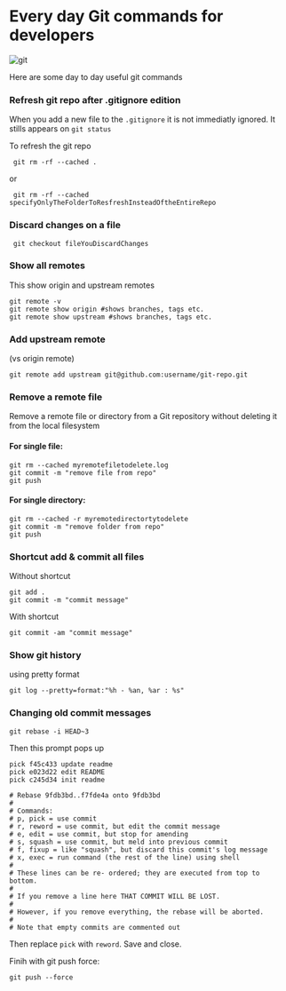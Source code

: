 # Every day Git commands for developers

![git](https://upload.wikimedia.org/wikipedia/commons/thumb/e/e0/Git-logo.svg/1280px-Git-logo.svg.png)

Here are some day to day useful git commands


### Refresh git repo after .gitignore edition

When you add a new file to the `.gitignore` it is not immediatly ignored. It stills appears on `git status`

To refresh the git repo

```
 git rm -rf --cached .
```

or 

```
 git rm -rf --cached specifyOnlyTheFolderToResfreshInsteadOftheEntireRepo
```

### Discard changes on a file

```
 git checkout fileYouDiscardChanges
```

### Show all remotes

This show origin and upstream remotes

```
git remote -v
git remote show origin #shows branches, tags etc.
git remote show upstream #shows branches, tags etc.
```
### Add upstream remote

(vs origin remote)

```
git remote add upstream git@github.com:username/git-repo.git
```

### Remove a remote file

Remove a remote file or directory from a Git repository without deleting it from the local filesystem

#### For single file:
```
git rm --cached myremotefiletodelete.log
git commit -m "remove file from repo"
git push
```

#### For single directory:
```
git rm --cached -r myremotedirectortytodelete
git commit -m "remove folder from repo"
git push
```

### Shortcut add & commit all files
Without shortcut
```
git add .
git commit -m "commit message"
```
With shortcut
```
git commit -am "commit message"
```

### Show git history

using pretty format
```
git log --pretty=format:"%h - %an, %ar : %s"
```

### Changing old commit messages

```
git rebase -i HEAD~3 
```

Then this prompt pops up

```
pick f45c433 update readme 
pick e023d22 edit README
pick c245d34 init readme

# Rebase 9fdb3bd..f7fde4a onto 9fdb3bd
#
# Commands:
# p, pick = use commit
# r, reword = use commit, but edit the commit message
# e, edit = use commit, but stop for amending
# s, squash = use commit, but meld into previous commit
# f, fixup = like "squash", but discard this commit's log message
# x, exec = run command (the rest of the line) using shell
#
# These lines can be re- ordered; they are executed from top to
bottom.
#
# If you remove a line here THAT COMMIT WILL BE LOST.
#
# However, if you remove everything, the rebase will be aborted.
#
# Note that empty commits are commented out
```

Then replace `pick` with `reword`. Save and close.

Finih with git push force:

```
git push --force
```